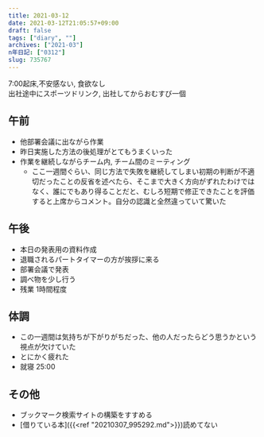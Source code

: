 ```yaml
---
title: 2021-03-12
date: 2021-03-12T21:05:57+09:00
draft: false
tags: ["diary", ""]
archives: ["2021-03"]
n年日記: ["0312"]
slug: 735767
---
```

7:00起床,不安感ない, 食欲なし  
出社途中にスポーツドリンク, 出社してからおむすび一個
## 午前
- 他部署会議に出ながら作業
- 昨日実施した方法の後処理がとてもうまくいった
- 作業を継続しながらチーム内, チーム間のミーティング
  - ここ一週間ぐらい、同じ方法で失敗を継続してしまい初期の判断が不適切だったことの反省を述べたら、そこまで大きく方向がずれたわけではなく、誰にでもあり得ることだと、むしろ短期で修正できたことを評価すると上席からコメント。自分の認識と全然違っていて驚いた
## 午後
- 本日の発表用の資料作成
- 退職されるパートタイマーの方が挨拶に来る
- 部署会議で発表
- 調べ物を少し行う
- 残業 1時間程度
## 体調
- この一週間は気持ちが下がりがちだった、他の人だったらどう思うかという視点が欠けていた
- とにかく疲れた
- 就寝 25:00
## その他
- ブックマーク検索サイトの構築をすすめる
- [借りている本]({{<ref "20210307_995292.md">}})読めてない